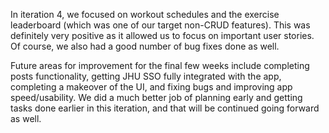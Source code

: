 In iteration 4, we focused on workout schedules and the exercise leaderboard (which was one of our target non-CRUD features). This was definitely very positive as it allowed us to focus on important user stories. Of course, we also had a good number of bug fixes done as well. 

Future areas for improvement for the final few weeks include completing posts functionality, getting JHU SSO fully integrated with the app, completing a makeover of the UI, and fixing bugs and improving app speed/usability. We did a much better job of planning early and getting tasks done earlier in this iteration, and that will be continued going forward as well.
